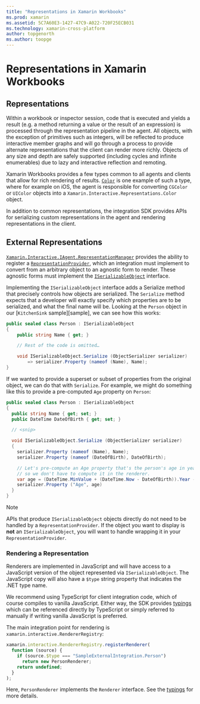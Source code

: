 ```yaml
---
title: "Representations in Xamarin Workbooks"
ms.prod: xamarin
ms.assetid: 5C7A60E3-1427-47C9-A022-720F25ECB031
ms.technology: xamarin-cross-platform
author: topgenorth
ms.author: toopge
---
```


# Representations in Xamarin Workbooks

## Representations

Within a workbook or inspector session, code that is executed and yields a
result (e.g. a method returning a value or the result of an expression) is
processed through the representation pipeline in the agent. All objects, with
the exception of primitives such as integers, will be reflected to produce
interactive member graphs and will go through a process to provide alternate
representations that the client can render more richly. Objects of any size and
depth are safely supported (including cycles and infinite enumerables) due to
lazy and interactive reflection and remoting.

Xamarin Workbooks provides a few types common to all agents and clients that
allow for rich rendering of results. [`Color`][xir-color] is one example of such a type,
where for example on iOS, the agent is responsible for converting `CGColor` or
`UIColor` objects into a `Xamarin.Interactive.Representations.Color` object.

In addition to common representations, the integration SDK provides APIs for
serializing custom representations in the agent and rendering representations
in the client.

## External Representations

[`Xamarin.Interactive.IAgent.RepresentationManager`][repman] provides the ability to
register a [`RepresentationProvider`][repp], which an integration must implement to
convert from an arbitrary object to an agnostic form to render. These agnostic
forms must implement the [`ISerializableObject`][serobj] interface.

Implementing the `ISerializableObject` interface adds a Serialize method
that precisely controls how objects are serialized. The `Serialize`
method expects that a developer will exactly specify which properties
are to be serialized, and what the final name will be. Looking at the
`Person` object in our [`KitchenSink` sample][sample], we can see how
this works:

```csharp
public sealed class Person : ISerializableObject
{
	public string Name { get; }

	// Rest of the code is omitted…

	void ISerializableObject.Serialize (ObjectSerializer serializer)
		=> serializer.Property (nameof (Name), Name);
}
```

If we wanted to provide a superset or subset of properties from the
original object, we can do that with `Serialize`. For example, we might
do something like this to provide a pre-computed `Age` property on `Person`:

```csharp
public sealed class Person : ISerializableObject
{
  public string Name { get; set; }
  public DateTime DateOfBirth { get; set; }

  // <snip>

  void ISerializableObject.Serialize (ObjectSerializer serializer)
  {
    serializer.Property (nameof (Name), Name);
    serializer.Property (nameof (DateOfBirth), DateOfBirth);

    // Let's pre-compute an Age property that's the person's age in years,
    // so we don't have to compute it in the renderer.
    var age = (DateTime.MinValue + (DateTime.Now - DateOfBirth)).Year - 1;
    serializer.Property ("Age", age)
  }
}
```

> [!NOTE]
> APIs that produce `ISerializableObject` objects directly do
> not need to be handled by a `RepresentationProvider`. If the object you
> want to display is **not** an `ISerializableObject`, you will want to
> handle wrapping it in your `RepresentationProvider`.

### Rendering a Representation

Renderers are implemented in JavaScript and will have access to a JavaScript
version of the object represented via `ISerializableObject`. The JavaScript
copy will also have a `$type` string property that indicates the .NET type
name.

We recommend using TypeScript for client integration code, which of course
compiles to vanilla JavaScript. Either way, the SDK provides [typings][typings]
which can be referenced directly by TypeScript or simply referred to manually
if writing vanilla JavaScript is preferred.

The main integration point for rendering is
`xamarin.interactive.RendererRegistry`:

```js
xamarin.interactive.RendererRegistry.registerRenderer(
  function (source) {
    if (source.$type === "SampleExternalIntegration.Person")
      return new PersonRenderer;
    return undefined;
  }
);
```

Here, `PersonRenderer` implements the `Renderer` interface. See the [typings][typings] for more details.

[typings]: https://github.com/xamarin/Workbooks/blob/master/SDK/typings/xamarin-interactive.d.ts
[xir-color]: https://developer.xamarin.com/api/type/Xamarin.Interactive.Representations.Color/
[repman]: https://developer.xamarin.com/api/type/Xamarin.Interactive.Representations.IRepresentationManager/
[repp]: https://developer.xamarin.com/api/type/Xamarin.Interactive.Representations.RepresentationProvider/
[serobj]: https://developer.xamarin.com/api/type/Xamarin.Interactive.Serialization.ISerializableObject/
